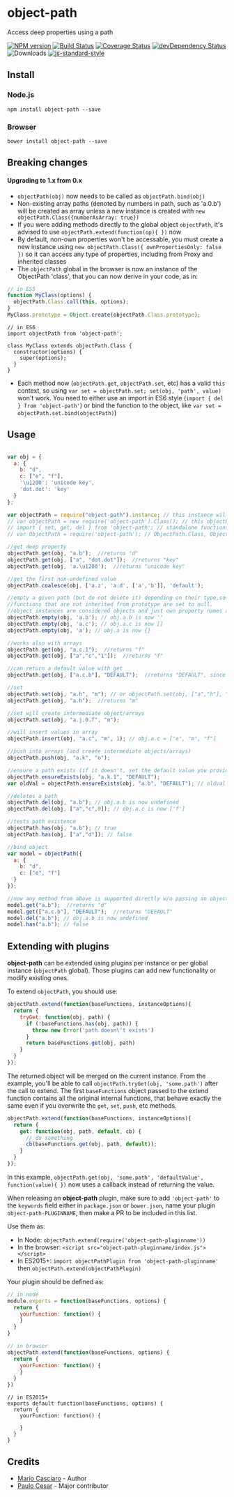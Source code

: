 object-path
===========

Access deep properties using a path

[![NPM version](https://badge.fury.io/js/object-path.png)](http://badge.fury.io/js/object-path) [![Build Status](https://travis-ci.org/mariocasciaro/object-path.png)](https://travis-ci.org/mariocasciaro/object-path) [![Coverage Status](https://coveralls.io/repos/mariocasciaro/object-path/badge.png)](https://coveralls.io/r/mariocasciaro/object-path) [![devDependency Status](https://david-dm.org/mariocasciaro/object-path/dev-status.svg)](https://david-dm.org/mariocasciaro/object-path#info=devDependencies) ![Downloads](http://img.shields.io/npm/dm/object-path.svg) [![js-standard-style](https://img.shields.io/badge/code%20style-standard-brightgreen.svg)](http://standardjs.com/)

## Install

### Node.js

```
npm install object-path --save
```

### Browser

```
bower install object-path --save
```

## Breaking changes

#### Upgrading to 1.x from 0.x

* `objectPath(obj)` now needs to be called as `objectPath.bind(obj)`
* Non-existing array paths (denoted by numbers in path, such as 'a.0.b') will be created
as array unless a new instance is created with `new objectPath.Class({numberAsArray: true})`
* If you were adding methods directly to the global object `objectPath`, it's advised to
use `objectPath.extend(function(op){ })` now
* By default, non-own properties won't be accessable, you must create a new instance
 using `new objectPath.Class({ ownPropertiesOnly: false })` so it can access any type of properties,
 including from Proxy and inherited classes
* The `objectPath` global in the browser is now an instance of the ObjectPath 'class', that
you can now derive in your code, as in:

```js
// in ES5
function MyClass(options) {
  objectPath.Class.call(this, options);
}
MyClass.prototype = Object.create(objectPath.Class.prototype);
```

```es6
// in ES6
import objectPath from 'object-path';

class MyClass extends objectPath.Class {
  constructor(options) {
    super(options);
  }
}
```

* Each method now (`objectPath.get`, `objectPath.set`, etc) has a valid `this` context,
so using `var set = objectPath.set; set(obj, 'path', value)` won't work. You need to either use an
import in ES6 style (`import { del } from 'object-path'`) or bind the function to the object,
like `var set = objectPath.set.bind(objectPath)`)

## Usage

```javascript

var obj = {
  a: {
    b: "d",
    c: ["e", "f"],
    '\u1200': 'unicode key',
    'dot.dot': 'key'
  }
};

var objectPath = require("object-path").instance; // this instance will be the same in any other files you call it
// var objectPath = new require('object-path').Class(); // this objectPath instance will only be available in this file
// import { set, get, del } from 'object-path'; // standalone functions
// var ObjectPath = require('object-path'); // ObjectPath.Class, ObjectPath.instance, ObjectPath.del, etc

//get deep property
objectPath.get(obj, "a.b");  //returns "d"
objectPath.get(obj, ["a", "dot.dot"]);  //returns "key"
objectPath.get(obj, 'a.\u1200');  //returns "unicode key"

//get the first non-undefined value
objectPath.coalesce(obj, ['a.z', 'a.d', ['a','b']], 'default');

//empty a given path (but do not delete it) depending on their type,so it retains reference to objects and arrays.
//functions that are not inherited from prototype are set to null.
//object instances are considered objects and just own property names are deleted
objectPath.empty(obj, 'a.b'); // obj.a.b is now ''
objectPath.empty(obj, 'a.c'); // obj.a.c is now []
objectPath.empty(obj, 'a'); // obj.a is now {}

//works also with arrays
objectPath.get(obj, "a.c.1");  //returns "f"
objectPath.get(obj, ["a","c","1"]);  //returns "f"

//can return a default value with get
objectPath.get(obj, ["a.c.b"], "DEFAULT");  //returns "DEFAULT", since a.c.b path doesn't exists, if omitted, returns undefined

//set
objectPath.set(obj, "a.h", "m"); // or objectPath.set(obj, ["a","h"], "m");
objectPath.get(obj, "a.h");  //returns "m"

//set will create intermediate object/arrays
objectPath.set(obj, "a.j.0.f", "m");

//will insert values in array
objectPath.insert(obj, "a.c", "m", 1); // obj.a.c = ["e", "m", "f"]

//push into arrays (and create intermediate objects/arrays)
objectPath.push(obj, "a.k", "o");

//ensure a path exists (if it doesn't, set the default value you provide)
objectPath.ensureExists(obj, "a.k.1", "DEFAULT");
var oldVal = objectPath.ensureExists(obj, "a.b", "DEFAULT"); // oldval === "d"

//deletes a path
objectPath.del(obj, "a.b"); // obj.a.b is now undefined
objectPath.del(obj, ["a","c",0]); // obj.a.c is now ['f']

//tests path existence
objectPath.has(obj, "a.b"); // true
objectPath.has(obj, ["a","d"]); // false

//bind object
var model = objectPath({
  a: {
    b: "d",
    c: ["e", "f"]
  }
});

//now any method from above is supported directly w/o passing an object
model.get("a.b");  //returns "d"
model.get(["a.c.b"], "DEFAULT");  //returns "DEFAULT"
model.del("a.b"); // obj.a.b is now undefined
model.has("a.b"); // false

```

## Extending with plugins

**object-path** can be extended using plugins per instance or per global instance (`objectPath` global).
Those plugins can add new functionality or modify existing ones.

To extend `objectPath`, you should use:

```js
objectPath.extend(function(baseFunctions, instanceOptions){
  return {
    tryGet: function(obj, path) {
      if (!baseFunctions.has(obj, path)) {
        throw new Error('path doesn\'t exists')
      }
      return baseFunctions.get(obj, path)
    }
  }
});
```

The returned object will be merged on the current instance. From the example, you'll be able to call
`objectPath.tryGet(obj, 'some.path')` after the call to extend. The first `baseFunctions` object passed
to the extend function contains all the original internal functions, that behave exactly the same even
if you overwrite the `get`, `set`, `push`, etc methods.

```js
objectPath.extend(function(baseFunctions, instanceOptions){
  return {
    get: function(obj, path, default, cb) {
      // do something
      cb(baseFunctions.get(obj, path, default));
    }
  }
});
```

In this example, `objectPath.get(obj, 'some.path', 'defaultValue', function(value){ })` now uses a
callback instead of returning the value.

When releasing an **object-path** plugin, make sure to add `'object-path'` to
the `keywords` field either in `package.json` or `bower.json`, name your plugin `object-path-PLUGINNAME`, then
make a PR to be included in this list.

<!--
* [object-path-as-promised]()

Adds `objectPath.then`, a getter that returns a promise, and can deal with plain values and promises (thenables)

* [object-path-concat]()

Adds `objectPath.concat`, concat if the path is an array

* [object-path-tryget]()

Adds `objectPath.tryget`, throws if the path doesn't exist

* [object-path-wildcard-set]()

Adds `objectPath.wildcardSet`, can set paths like `some.*.path`

* [object-path-immutable]()

Overrides all `objectPath` functions, make it so object-path don't modify the passed objects, but always create a new object or array
-->

Use them as:

* In Node: `objectPath.extend(require('object-path-pluginname'))`
* In the browser: `<script src="object-path-pluginname/index.js"></script>`
* In ES2015+: `import objectPathPlugin from 'object-path-pluginname'` then `objectPath.extend(objectPathPlugin)`

Your plugin should be defined as:

```js
// in node
module.exports = function(baseFunctions, options) {
  return {
    yourFunction: function() {
    }
  }
}
```

```js
// in browser
objectPath.extend(function(baseFunctions, options) {
  return {
    yourFunction: function() {
    }
  }
})
```

```es6
// in ES2015+
exports default function(baseFunctions, options) {
  return {
    yourFunction: function() {

    }
  }
}
```

## Credits

* [Mario Casciaro](https://github.com/mariocasciaro) - Author
* [Paulo Cesar](https://github.com/pocesar) - Major contributor
